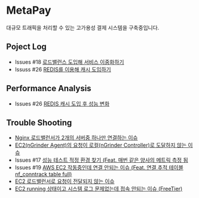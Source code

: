 # MetaPay
대규모 트래픽을 처리할 수 있는 고가용성 결제 시스템을 구축중입니다.

## Poject Log
- Issues #18 [로드밸런스 도입해 서비스 이중화하기](https://ydmins.com/120)
- Issuss #26 [REDIS를 이용해 캐시 도입하기](https://ydmins.tistory.com/124)

## Performance Analysis
- Issues #26 [REDIS 캐시 도입 후 성능 변화](https://ydmins.tistory.com/125)

## Trouble Shooting
- [Nginx 로드밸런서가 2개의 서버중 하나만 연결하는 이슈](https://ydmins.com/104)
- [EC2(nGrinder Agent)의 요청이 로컬(nGrinder Controller)로 도달하지 않는 이슈](https://ydmins.com/105)
- Issues #17 [성능 테스트 적정 환경 찾기 (Feat. 매번 같은 양사의 메트릭 측정 됨](https://ydmins.com/113)
- Issues #19 [AWS EC2 작동중인데 연결 안되는 이슈 (Feat. 연결 추적 테이블 nf_conntrack table full)](https://ydmins.com/114)
- [EC2 로드밸런서로 요청이 전달되지 않는 이슈](https://ydmins.com/115)
- [EC2 running 상태이고 시스템 로그 문제없는데 접속 안되는 이슈 (FreeTier)](https://ydmins.com/119)
